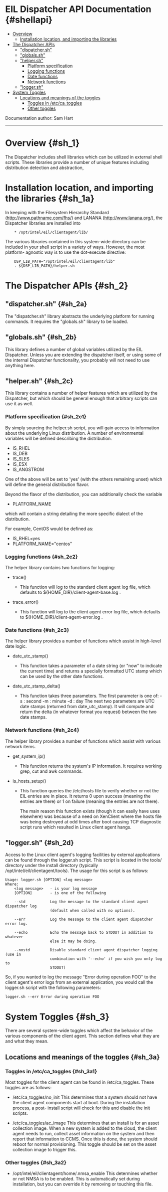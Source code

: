 EIL Dispatcher API Documentation                            {#shellapi}
================================

* [Overview](#sh_1)
    * [Installation location, and importing the libraries](#sh_1a)
* [The Dispatcher APIs](#sh_2)
    * ["dispatcher.sh"](#sh_2a)
    * ["globals.sh"](#sh_2b)
    * ["helper.sh"](#sh_2c)
        * [Platform specification](#sh_2c1)
        * [Logging functions](#sh_2c2)
        * [Date functions](#sh_2c3)
        * [Network functions](#sh_2c4)
    * ["logger.sh"](#sh_2d)
* [System Toggles](#sh_3)
    * [Locations and meanings of the toggles](#sh_3a)
        * [Toggles in /etc/ca_toggles](#sh_3a1)
        * [Other toggles](#sh_3a2)

Documentation author: Sam Hart

------------------------------------------------------------------------------

Overview                                                    {#sh_1}
========

The Dispatcher includes shell libraries which can be utilized in external
shell scripts. These libraries provide a number of unique features including
distribution detection and abstraction,

Installation location, and importing the libraries          {#sh_1a}
==================================================

In keeping with the Filesystem Hierarchy Standard
(http://www.pathname.com/fhs/) and LANANA (http://www.lanana.org/), the
Dispatcher libraries are installed into

        * /opt/intel/eil/clientagent/lib/

The various libraries contained in this system-wide directory can be
included in your shell script in a variety of ways. However, the most platform-
agnostic way is to use the dot-execute directive:

        DSP_LIB_PATH="/opt/intel/eil/clientagent/lib"
        . ${DSP_LIB_PATH}/helper.sh

The Dispatcher APIs                                         {#sh_2}
===================

## "dispatcher.sh"                                             {#sh_2a}

The "dispatcher.sh" library abstracts the underlying platform for running
commands. It requires the "globals.sh" library to be loaded.

## "globals.sh"                                                {#sh_2b}

This library defines a number of global variables utilized by the EIL
Dispatcher. Unless you are extending the dispatcher itself, or using some of the
internal Dispatcher functionality, you probably will not need to use anything
here.

## "helper.sh"                                                 {#sh_2c}

This library contains a number of helper features which are utilized by the
Dispatcher, but which should be general enough that arbitrary scripts can use
it as well.

### Platform specification                                      {#sh_2c1}

By simply sourcing the helper.sh script, you will gain access to information
about the underlying Linux distribution. A number of environmental variables
will be defined describing the distribution.

* IS_RHEL
* IS_DEB
* IS_SLES
* IS_ESX
* IS_ANGSTROM

One of the above will be set to 'yes' (with the others remaining unset)
which will define the general distribution flavor.

Beyond the flavor of the distribution, you can additionally check the
variable

* PLATFORM_NAME

which will contain a string detailing the more specific dialect of the
distribution.

For example, CentOS would be defined as:

* IS_RHEL=yes
* PLATFORM_NAME="centos"

### Logging functions                                       {#sh_2c2}

The helper library contains two functions for logging:

* trace()
    - This function will log to the standard client agent log file,
        which defaults to ${HOME_DIR}/client-agent-base.log .

* trace_error()
    - This function will log to the client agent error log file, which
        defaults to ${HOME_DIR}/client-agent-error.log .

### Date functions                                          {#sh_2c3}

The helper library provides a number of functions which assist in high-level
date logic.

* date_utc_stamp()
    - This function takes a parameter of a date string (or "now" to
        indicate the current time) and returns a specially formatted UTC
        stamp which can be used by the other date functions.

* date_utc_stamp_delta()
    - This function takes three parameters. The first parameter is one
        of:
            -s : second
            -m : minute
            -d : day
        The next two parameters are UTC date stamps (returned from
        date_utc_stamp). It will compute and return the delta (in whatever
        format you request) between the two date stamps.

### Network functions                                       {#sh_2c4}

The helper library provides a number of functions which assist with various
network items.

* get_system_ip()
    - This function returns the system's IP information. It requires
        working grep, cut and awk commands.

* is_hosts_setup()
    - This function queries the /etc/hosts file to verify whether or
        not the EIL entries are in place. It returns 0 upon success
        (meaning the entries are there) or 1 on failure (meaning the
        entries are not there).

        The main reason this function exists (though it can easily have
        uses elsewhere) was because of a need on XenClient where the
        hosts file was being destroyed at odd times after boot causing
        TCP diagnostic script runs which resulted in Linux client agent
        hangs.

## "logger.sh"                                              {#sh_2d}

Access to the Linux client agent's logging facilities by external
applications can be found through the logger.sh script. This script is located
in the tools/ directory under the install directory (typically
/opt/intel/eil/clientagent/tools). The usage for this script is as follows:

    Usage: logger.sh [OPTION] <log message>
    Where:
        <log message>   - is your log message
        [OPTION]        - is one of the following

        --std           Log the message to the standard client agent dispatcher log
                        (default when called with no options).

        --err           Log the message to the client agent dispatcher error log.

        --echo          Echo the message back to STDOUT in addition to whatever
                        else it may be doing.

        --nostd         Disable standard client agent dispatcher logging (use in
                        combination with '--echo' if you wish you only log to
                        STDOUT)

So, if you wanted to log the message "Error during operation FOO" to the
client agent's error logs from an external application, you would call the
logger.sh script with the following parameters:

    logger.sh --err Error during operation FOO

System Toggles                                              {#sh_3}
==============

There are several system-wide toggles which affect the behavior of the
various components of the client agent. This section defines what they are and
what they mean.

## Locations and meanings of the toggles                    {#sh_3a}

### Toggles in /etc/ca_toggles                              {#sh_3a1}

Most toggles for the client agent can be found in /etc/ca_toggles. These
toggles are as follows:

* /etc/ca_toggles/no_init
    This determines that a system should not have the client agent
    components start at boot. During the installation process, a post-
    install script will check for this and disable the init scripts.

* /etc/ca_toggles/ac_image
    This determines that an install is for an asset collection image.
    When a new system is added to the cloud, the client agent needs to
    run, collect asset information on the system and then report that
    information to CCMS. Once this is done, the system should reboot
    for normal provisioning. This toggle should be set on the asset
    collection image to trigger this.

### Other toggles                                           {#sh_3a2}

* /opt/intel/eil/clientagent/home/.nmsa_enable
    This determines whether or not NMSA is to be enabled. This is
    automatically set during installation, but you can override it
    by removing or touching this file.
